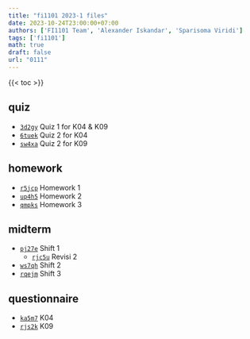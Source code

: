 ```yaml
---
title: "fi1101 2023-1 files"
date: 2023-10-24T23:00:00+07:00
authors: ['FI1101 Team', 'Alexander Iskandar', 'Sparisoma Viridi']
tags: ['fi1101']
math: true
draft: false
url: "0111"
---
```

{{< toc >}}


## quiz
+ [`3d2gy`](https://osf.io/3d2gy) Quiz 1 for K04 & K09
+ [`6tuek`](https://osf.io/6tuek) Quiz 2 for K04
+ [`sw4xa`](https://osf.io/sw4xa) Quiz 2 for K09


## homework
+ [`r5jcp`](https://osf.io/r5jcp) Homework 1
+ [`up4h5`](https://osf.io/up4h5) Homework 2
+ [`qmpks`](https://osf.io/qmpks) Homework 3


## midterm
+ [`pj27e`](https://osf.io/pj27e) Shift 1
  - [`rjc5u`](https://osf.io/rjc5u) Revisi 2
+ [`ws7qh`](https://osf.io/ws7qh) Shift 2
+ [`rqejm`](https://osf.io/rqejm) Shift 3 


## questionnaire
+ [`ka5m7`](https://osf.io/ka5m7) K04
+ [`rjs2k`](https://osf.io/rjs2k) K09